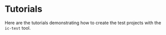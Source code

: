 # Tutorials

Here are the tutorials demonstrating how to create the test projects with the `ic-test` tool. 
